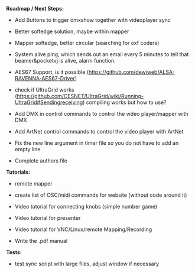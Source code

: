 **Roadmap / Next Steps:** <p/>

- Add Buttons to trigger dmxshow together with videoplayer sync

- Better softedge solution, maybe within mapper
- Mapper softedge, better circular (searching for oxf coders)
- System alive ping, which sends out an email every 5 minutes to tell that beamer&pocketvj is alive, alarm function.
- AES67 Support, is it possible (https://github.com/dewiweb/ALSA-RAVENNA-AES67-Driver)

- check if UltraGrid works (https://github.com/CESNET/UltraGrid/wiki/Running-UltraGrid#Sendingreceiving) compiling works but how to use?

- Add DMX in control commands to control the video player/mapper with DMX
- Add ArtNet control commands to control the video player with ArtNet

- Fix the new line argument in timer file so you do not have to add an empty line

- Complete authors file


**Tutorials:** <p/>

- remote mapper
- create list of OSC/midi commands for website (without code around it)
- Video tutorial for connecting knobs (simple number game)
- Video tutorial for presenter
- Video tutorial for VNC/Linux/remote Mapping/Recording

- Write the .pdf manual


**Tests:** <p/>

- test sync script with large files, adjust window if necessary
